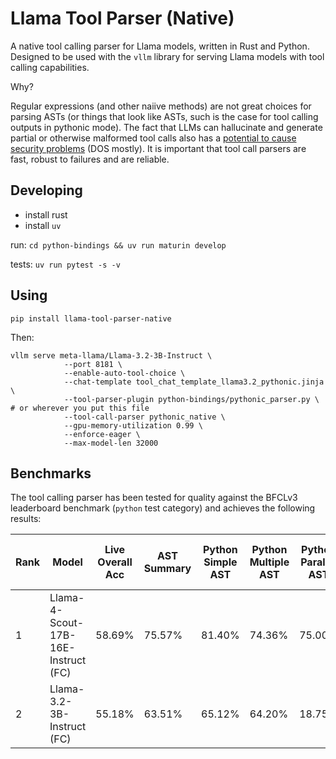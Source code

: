# Llama Tool Parser (Native)

A native tool calling parser for Llama models, written in Rust and Python. Designed to be used with the `vllm` library for serving Llama models with tool calling capabilities.

Why? 

Regular expressions (and other naiive methods) are not great choices for parsing ASTs (or things that look like ASTs, such is the case for tool calling outputs in pythonic mode). The fact that LLMs can hallucinate and generate partial or otherwise malformed tool calls also has a [potential to cause security problems](https://github.com/vllm-project/vllm/security/advisories/GHSA-w6q7-j642-7c25) (DOS mostly). It is important that tool call parsers are fast, robust to failures and are reliable.

## Developing

- install rust
- install `uv`

run: `cd python-bindings && uv run maturin develop`

tests: `uv run pytest -s -v`


## Using

`pip install llama-tool-parser-native`

Then:

```
vllm serve meta-llama/Llama-3.2-3B-Instruct \
            --port 8181 \
            --enable-auto-tool-choice \
            --chat-template tool_chat_template_llama3.2_pythonic.jinja \
            --tool-parser-plugin python-bindings/pythonic_parser.py \ # or wherever you put this file
            --tool-call-parser pythonic_native \
            --gpu-memory-utilization 0.99 \
            --enforce-eager \
            --max-model-len 32000 
```

## Benchmarks

The tool calling parser has been tested for quality against the BFCLv3 leaderboard benchmark (`python` test category) and achieves the following results:

|Rank|Model                              |Live Overall Acc|AST Summary|Python Simple AST|Python Multiple AST|Python Parallel AST|Python Parallel Multiple AST|Irrelevance Detection|Relevance Detection|
|----|-----------------------------------|----------------|-----------|-----------------|-------------------|-------------------|----------------------------|---------------------|-------------------|
|1   |Llama-4-Scout-17B-16E-Instruct (FC)|58.69%          |75.57%     |81.40%           |74.36%             |75.00%             |66.67%                      |32.09%               |94.44%             |
|2   |Llama-3.2-3B-Instruct (FC)         |55.18%          |63.51%     |65.12%           |64.20%             |18.75%             |45.83%                      |41.72%               |88.89%             |
